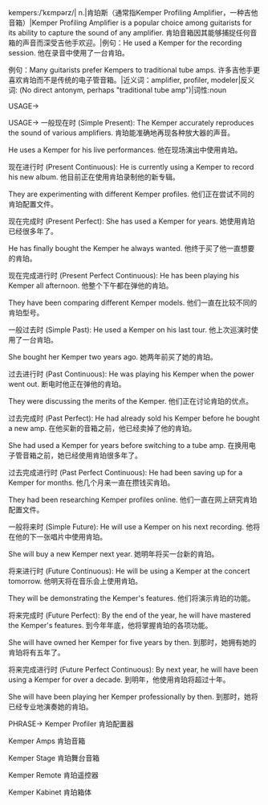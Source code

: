 kempers:/ˈkɛmpərz/| n.|肯珀斯（通常指Kemper Profiling Amplifier，一种吉他音箱）|Kemper Profiling Amplifier is a popular choice among guitarists for its ability to capture the sound of any amplifier. 肯珀音箱因其能够捕捉任何音箱的声音而深受吉他手欢迎。|例句：He used a Kemper for the recording session. 他在录音中使用了一台肯珀。

例句：Many guitarists prefer Kempers to traditional tube amps. 许多吉他手更喜欢肯珀而不是传统的电子管音箱。|近义词：amplifier, profiler, modeler|反义词: (No direct antonym, perhaps "traditional tube amp")|词性:noun


USAGE->

USAGE->
一般现在时 (Simple Present):
The Kemper accurately reproduces the sound of various amplifiers. 肯珀能准确地再现各种放大器的声音。

He uses a Kemper for his live performances. 他在现场演出中使用肯珀。


现在进行时 (Present Continuous):
He is currently using a Kemper to record his new album. 他目前正在使用肯珀录制他的新专辑。

They are experimenting with different Kemper profiles. 他们正在尝试不同的肯珀配置文件。


现在完成时 (Present Perfect):
She has used a Kemper for years. 她使用肯珀已经很多年了。

He has finally bought the Kemper he always wanted. 他终于买了他一直想要的肯珀。


现在完成进行时 (Present Perfect Continuous):
He has been playing his Kemper all afternoon. 他整个下午都在弹他的肯珀。

They have been comparing different Kemper models. 他们一直在比较不同的肯珀型号。


一般过去时 (Simple Past):
He used a Kemper on his last tour. 他上次巡演时使用了一台肯珀。

She bought her Kemper two years ago. 她两年前买了她的肯珀。


过去进行时 (Past Continuous):
He was playing his Kemper when the power went out. 断电时他正在弹他的肯珀。

They were discussing the merits of the Kemper. 他们正在讨论肯珀的优点。


过去完成时 (Past Perfect):
He had already sold his Kemper before he bought a new amp. 在他买新的音箱之前，他已经卖掉了他的肯珀。

She had used a Kemper for years before switching to a tube amp. 在换用电子管音箱之前，她已经使用肯珀很多年了。


过去完成进行时 (Past Perfect Continuous):
He had been saving up for a Kemper for months. 他几个月来一直在攒钱买肯珀。

They had been researching Kemper profiles online.  他们一直在网上研究肯珀配置文件。


一般将来时 (Simple Future):
He will use a Kemper on his next recording. 他将在他的下一张唱片中使用肯珀。

She will buy a new Kemper next year. 她明年将买一台新的肯珀。


将来进行时 (Future Continuous):
He will be using a Kemper at the concert tomorrow. 他明天将在音乐会上使用肯珀。

They will be demonstrating the Kemper's features. 他们将演示肯珀的功能。


将来完成时 (Future Perfect):
By the end of the year, he will have mastered the Kemper's features. 到今年年底，他将掌握肯珀的各项功能。

She will have owned her Kemper for five years by then. 到那时，她拥有她的肯珀将有五年了。


将来完成进行时 (Future Perfect Continuous):
By next year, he will have been using a Kemper for over a decade. 到明年，他使用肯珀将超过十年。

She will have been playing her Kemper professionally by then. 到那时，她将已经专业地演奏她的肯珀。



PHRASE->
Kemper Profiler  肯珀配置器

Kemper Amps  肯珀音箱

Kemper Stage 肯珀舞台音箱

Kemper Remote 肯珀遥控器

Kemper Kabinet 肯珀箱体
